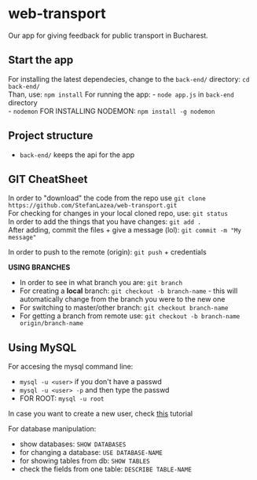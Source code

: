# web-transport
Our app for giving feedback for public transport in Bucharest.

## Start the app  
For installing the latest dependecies, change to the `back-end/` directory: ```cd back-end/```  
Than, use: ```npm install```
For running the app:
    - ```node app.js``` in `back-end` directory  
    - ```nodemon```  FOR INSTALLING NODEMON: ```npm install -g nodemon``` 
    

## Project structure
- `back-end/` keeps the api for the app
 

## GIT CheatSheet

In order to "download" the code from the repo use ```git clone https://github.com/StefanLazea/web-transport.git```  
For checking for changes in your local cloned repo, use: ```git status```  
In order to add the things that you have changes: ```git add . ```  
After adding, commit the files + give a message (lol): ```git commit -m "My message"```  

In order to push to the remote (origin): ```git push``` + credentials

**USING BRANCHES**
- In order to see in what branch you are: ```git branch```
- For creating a **local** branch: ```git checkout -b branch-name``` - this will automatically change from the branch you were to the new one
- For switching to master/other branch: ```git checkout branch-name```
- For getting a branch from remote use: ```git checkout -b branch-name origin/branch-name```

## Using MySQL 

For accesing the mysql command line:  
- ```mysql -u <user>``` if you don't have a passwd  
- ```mysql -u <user> -p``` and then type the passwd  
- FOR ROOT: ```mysql -u root```

In case you want to create a new user, check [this](https://ebu.gitbook.io/webtech-superheroes/configurare-mediu-de-lucru/mysql) tutorial  

For database manipulation:  
- show databases: ```SHOW DATABASES```  
- for changing a database: ```USE DATABASE-NAME```  
- for showing tables from db: ```SHOW TABLES```  
- check the fields from one table: ```DESCRIBE TABLE-NAME```  
